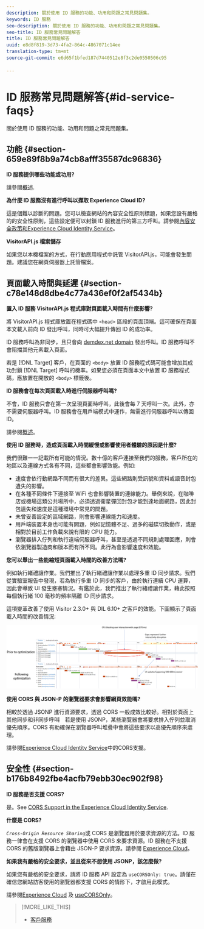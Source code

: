 ```yaml
---
description: 關於使用 ID 服務的功能、功用和問題之常見問題集。
keywords: ID 服務
seo-description: 關於使用 ID 服務的功能、功用和問題之常見問題集。
seo-title: ID 服務常見問題解答
title: ID 服務常見問題解答
uuid: e8d8f819-3d73-4fa2-864c-4867071c14ee
translation-type: tm+mt
source-git-commit: e6d65f1bfed187d7440512e8f3c2de0550506c95

---
```



# ID 服務常見問題解答{#id-service-faqs}

關於使用 ID 服務的功能、功用和問題之常見問題集。

## 功能 {#section-659e89f8b9a74cb8afff35587dc96836}

**ID 服務提供哪些功能或功用?**

請參閱[概述](../introduction/overview.md).

**為什麼 ID 服務沒有進行呼叫以擷取 Experience Cloud ID?**

這是個難以診斷的問題。您可以檢查網站的內容安全性原則標題，如果您設有嚴格的的安全性原則，這些設定便可以封鎖 ID 服務進行的第三方呼叫。請參閱[內容安全政策和Experience Cloud Identity Service](../reference/csp.md#concept-968c423a7392479db0a0d821ae9783e3)。

**VisitorAPI.js 檔案儲存**

如果您以本機檔案的方式，在行動應用程式中託管 VisitorAPI.js，可能會發生問題。建議您在網頁伺服器上託管檔案。

## 頁面載入時間與延遲 {#section-c78e148d8dbe4c77a436ef0f2af5434b}

**置入 ID 服務 VisitorAPI.js 程式庫對頁面載入時間有什麼影響?**

將 VisitorAPI.js 程式庫放置在程式碼中 `<head>` 區段的頁面頂端。這可確保在頁面本文載入前向 ID 發出呼叫，同時可大幅提升傳回 ID 的成功率。

ID 服務呼叫為非同步，且只會向 [demdex.net domain](https://marketing.adobe.com/resources/help/en_US/aam/demdex-calls.html) 發出呼叫。ID 服務呼叫不會阻擋其他元素載入頁面。

若是 [!DNL Target] 客戶，在頁面的 `<body>` 放置 ID 服務程式碼可能會增加其成功封鎖 [!DNL Target] 呼叫的機率。如果您必須在頁面本文中放置 ID 服務程式碼，應放置在開放的 `<body>` 標籤後。

**ID 服務會在每次頁面載入時進行伺服器呼叫嗎?**

不會，ID 服務只會在第一次呈現頁面時呼叫，此後會每 7 天呼叫一次。此外，亦不需要伺服器呼叫。ID 服務會在用戶端模式中運作，無需進行伺服器呼叫以傳回 ID。

請參閱[概述](../introduction/overview.md)。

**使用 ID 服務時，造成頁面載入時間緩慢或影響使用者體驗的原因是什麼?**

我們很難一一記載所有可能的情況。數十億的客戶連接至我們的服務，客戶所在的地區以及連線方式各有不同，這些都會影響效能。例如:

* 速度會依行動網路不同而有很大的差異。這些網路則受訊號和資料或語音封包遺失的影響。
* 在各種不同條件下連接至 WiFi 也會影響裝置的連線能力。舉例來說，在咖啡店或機場這類公共場所中，必須透過衛星彈回封包才能到達地面網路，因此封包遺失和速度是這種環境中常見的問題。
* 未曾妥善設定的區域網路，則會影響連線能力和速度。
* 用戶端裝置本身也可能有問題，例如記憶體不足、過多的磁碟切換動作，或是相對於目前工作負載來說有限的 CPU 能力。
* 瀏覽器排入佇列和執行遠端伺服器呼叫，甚至是透過不同規則處理回應，則會依瀏覽器製造商和版本而有所不同。此行為會影響速度和效能。

**您可以舉出一些能縮短頁面載入時間的改善方法嗎?**

例如執行緒禮讓作業。我們推出了執行緒禮讓作業以處理多重 ID 同步請求。我們從實驗室報告中發現，若為執行多重 ID 同步的客戶，由於執行連續 CPU 運算，因此會導致 UI 發生壅塞情況。有鑑於此，我們推出了執行緒禮讓作業，藉此按照每個執行緒 100 毫秒的頻率隔離 ID 同步請求。

這項變革改善了使用 Visitor 2.3.0+ 與 DIL 6.10+ 之客戶的效能。下圖顯示了頁面載入時間的改善情況:

![](assets/id_sync_improvements_copy.png)

**使用 CORS 與 JSON-P 的瀏覽器要求會影響網頁效能嗎?**

相較於透過 JSONP 進行資源要求，透過 CORS 一般成效比較好。相對於頁面上其他同步和非同步呼叫︳若是使用 JSONP，某些瀏覽器會將要求排入佇列並取消優先順序。CORS 有助確保在瀏覽器呼叫堆疊中會將這些要求以高優先順序來處理。

請參閱[Experience Cloud Identity Service](../reference/cors.md#concept-6c280446990d46d88ba9da15d2dcc758)中的CORS支援。

## 安全性 {#section-b176b8492fbe4acfb79ebb30ec902f98}

**ID 服務是否支援 CORS?**

是。See [CORS Support in the Experience Cloud Identity Service](../reference/cors.md#concept-6c280446990d46d88ba9da15d2dcc758).

**什麼是 CORS?**

*`Cross-Origin Resource Sharing`*&#x200B;或 CORS 是瀏覽器用於要求資源的方法。ID 服務一律會在支援 CORS 的瀏覽器中使用 CORS 來要求資源。ID 服務在不支援 CORS 的舊版瀏覽器上會藉由 JSON-P 要求資源。請參閱 [Experience Cloud](../reference/cors.md#concept-6c280446990d46d88ba9da15d2dcc758)。

**如果我有嚴格的安全要求，並且從來不想使用 JSONP，該怎麼做?**

如果您有嚴格的安全要求，請將 ID 服務 API 設定為 `useCORSOnly: true`。請僅在確信您網站訪客使用的瀏覽器都支援 CORS 的情形下，才啟用此模式。

請參閱[Experience Cloud](../reference/cors.md#concept-6c280446990d46d88ba9da15d2dcc758) 及 [useCORSOnly](../library/function-vars/use-cors-only.md#reference-8a9a143d838b48d6b23329b84b13e1fa)。

>[!MORE_LIKE_THIS]
>
>* [客戶服務](https://helpx.adobe.com/marketing-cloud/contact-support.html)

